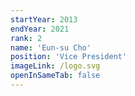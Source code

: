 ```yaml
---
startYear: 2013
endYear: 2021
rank: 2
name: 'Eun-su Cho'
position: 'Vice President'
imageLink: /logo.svg
openInSameTab: false
---
```

